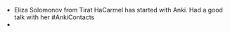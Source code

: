 - Eliza Solomonov from Tirat HaCarmel has started with Anki. Had a good talk with her #AnkiContacts
-